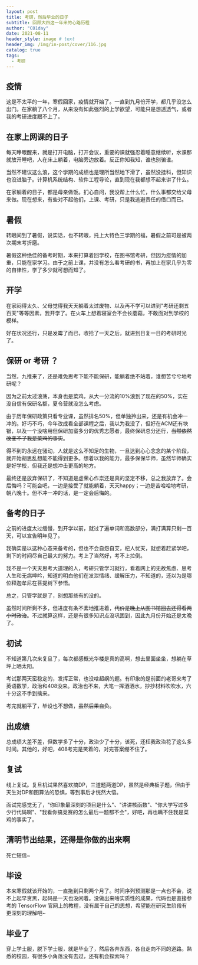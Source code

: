 ```yaml
---
layout: post
title: 考研，然后毕业的日子
subtitle: 回顾大四这一年来的心路历程
author: "C01day"
date: 2021-08-11
header_style: image # text
header_img: /img/in-post/cover/116.jpg
catalog: true
tags:
  - 考研
---
```

## 疫情
这是不太平的一年，寒假回家，疫情就开始了。一直到九月份开学，都几乎没怎么出门。在家躺了八个月，从来没有如此强烈的上学欲望，可能只是想透透气，或者我的考研进度跟不上了。

## 在家上网课的日子
每天睁眼醒来，就是打开电脑，打开会议，重要的课就强忍着睡意继续听，水课那就放开睡吧，人在床上躺着，电脑旁边放着。反正你知我知，谁也别骗谁。

当然不建议这么浪，这个学期的成绩也是理所当然地下滑了，虽然没挂科，但知识也没进脑子。计算机系统结构、软件工程导论，直到现在我都想不起来讲了什么。

在家躺着的日子，都是母亲做饭。扪心自问，我没帮上什么忙，什么事都交给父母来做。现在想来，有些对不起他们，上课、考研，只是我逃避责任的借口而已。

## 暑假
转眼间到了暑假，说实话，也不转眼，托上大特色三学期的福，暑假之前可是被两次期末考折磨。

暑假这种绝佳的备考时期，本来打算着回学校，在图书馆考研，但因为疫情的加重，只能在家学习。由于之前上课，并没有怎么看考研的书，再加上在家几乎为零的自律性，学了多少就可想而知了。

## 开学
在家闷得太久、父母觉得我天天躺着太过废物、以及再不学可以进到"考研还剩五百天"等等因素，我开学了。在火车上想着寝室会不会长蘑菇，不敢面对到学校的模样。

好在状况还行，只是发霉了而已，收拾了一天之后，就进到日复一日的考研时光了。

## 保研 or 考研 ？
当然，九推来了，还是难免思考下能不能保研，能躺着绝不站着，谁想苦兮兮地考研呢？

因为之前太过浪荡，本身也是菜鸡，从大一分流的10%浪到了现在的50%，实在没自信有保研名额，夏令营就没怎么考虑。

由于历年保研政策只看专业课，虽然排名50%，但单独拎出来，还是有机会冲一冲的。好巧不巧，今年改成看全部课程之后，我以为我没了，但好在ACM还有块银，以及一个没啥用但保研加蛮多分的优秀志愿者，最终保研总分还行，~~当然依然改变不了我是菜鸡的事实~~。

得不到的永远在骚动，人就是这么不知足的生物，一旦达到心心念念的某个阶段，就开始胡思乱想能不能得到更多。想着以我的能力，最多保保华师，虽然华师确实是好学校，但我还是想冲击更高的地方。

最终还是放弃保研了，不知道是虚荣心作祟还是真的坚定不移，总之我放弃了。会后悔吗？可能会吧，一边是接受了就能躺着，天天happy；一边是苦哈哈地考研，朝八晚十。但不冲一冲的话，是一定会后悔的。

## 备考的日子
之前的进度太过缓慢，到开学以前，就过了遍单词和高数部分，满打满算只剩一百天，可以宣告明年见了。

我确实是以这种心态来备考的，但也不会自怨自艾，杞人忧天，就想着赶紧学吧，剩下的时间尽自己最大的努力。考上了当然好，考不上拉倒。

我不是一个天天思考大道理的人，考研只管学习就行，看着网上的无故焦虑、思考人生和无病呻吟，知道的明白他们在发泄情绪、缓解压力，不知道的，还以为是哪位释迦牟尼在菩提树下参悟。

总之，只管学就是了，别想那些有的没的。

虽然时间所剩不多，但进度有条不紊地推进着，~~代价是晚上从图书馆回去还得看两小时政治~~。不过就算这样，还是有很多知识点没巩固到，因此九月份开始还是太晚了。

## 初试
不知道第几次来复旦了，每次都感概光华楼是真的高啊，想去里面坐坐，想躺在草坪上晒太阳。

考试那两天蛮稳定的，发挥正常，也没啥超纲的题。有印象的是前面的老哥来考了英语数学，政治和408没来。政治也不来，大笔一挥洒洒水，抄抄材料吹吹水，六十分这不手到擒来。

考完就躺平了，毕设也不想做，~~虽然后果自负~~。

## 出成绩
总成绩大差不差，但数学多了十分，政治少了十分，该死，还枉我政治花了这么多时间。其他的，好吧，408考完是笑着的，对完答案绷不住了。

## 复试
线上复试。复旦机试果然喜欢搞DP，三道题两道DP，虽然是经典板子题，但由于天生对DP和图算法的恐惧，等到事后才恍然大悟。

面试完感觉无了，"你印象最深刻的项目是什么"、"讲讲核函数"、"你大学写过多少行代码啊"、"我看你搞竞赛的怎么最后一题都不会"，好吧，再也瞒不住我是菜鸡的事实了。

## 清明节出结果，还得是你做的出来啊
死亡短信~

## 毕设
本来寒假就该开始的，一直拖到只剩两个月了。时间序列预测那是一点也不会，说不上起早贪黑，起码是一天也没闲着。没做出来啥实质性的成果，代码也是直接参考的 TensorFlow 官网上的教程，没有属于自己的思想，希望能在研究生阶段有更深刻的理解吧~

## 毕业了
穿上学士服，脱下学士服，就是毕业了，然后各奔东西，各自走向不同的道路。熟悉的校园，有很多小角落没有去过，还有机会探索吗？